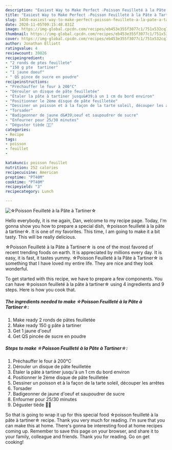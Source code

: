 ```yaml
---
description: "Easiest Way to Make Perfect ☆Poisson Feuilleté à la Pâte à Tartiner☆"
title: "Easiest Way to Make Perfect ☆Poisson Feuilleté à la Pâte à Tartiner☆"
slug: 3450-easiest-way-to-make-perfect-poisson-feuillete-a-la-pate-a-tartiner
date: 2020-11-05T09:15:48.831Z
image: https://img-global.cpcdn.com/recipes/eb453e355f3077c1/751x532cq70/☆poisson-feuillete-a-la-pate-a-tartiner☆-photo-principale-de-la-recette.jpg
thumbnail: https://img-global.cpcdn.com/recipes/eb453e355f3077c1/751x532cq70/☆poisson-feuillete-a-la-pate-a-tartiner☆-photo-principale-de-la-recette.jpg
cover: https://img-global.cpcdn.com/recipes/eb453e355f3077c1/751x532cq70/☆poisson-feuillete-a-la-pate-a-tartiner☆-photo-principale-de-la-recette.jpg
author: Jonathan Elliott
ratingvalue: 4
reviewcount: 39826
recipeingredient:
- "2 ronds de ptes feuillete"
- "150 g pte  tartiner"
- "1 jaune doeuf"
- " QS pince de sucre en poudre"
recipeinstructions:
- "Préchauffer le four à 200°C"
- "Dérouler un disque de pâte feuilletée"
- "Étaler la pâte à tartiner jusqu&#39;à un 1 cm du bord environ"
- "Positionner le 2ème disque de pâte feuilletée"
- "Dessiner un poisson et à la façon de la tarte soleil, découper les arrêtes"
- "Torsader"
- "Badigeonner de jaune d&#39;oeuf et saupoudrer de sucre"
- "Enfourner pour 25/30 minutes"
- "Déguster tiède 🤤😋"
categories:
- Recipe
tags:
- poisson
- feuillet
- 

katakunci: poisson feuillet  
nutrition: 252 calories
recipecuisine: American
preptime: "PT40M"
cooktime: "PT40M"
recipeyield: "3"
recipecategory: Lunch

---
```



![☆Poisson Feuilleté à la Pâte à Tartiner☆](https://img-global.cpcdn.com/recipes/eb453e355f3077c1/751x532cq70/☆poisson-feuillete-a-la-pate-a-tartiner☆-photo-principale-de-la-recette.jpg)

Hello everybody, it is me again, Dan, welcome to my recipe page. Today, I'm gonna show you how to prepare a special dish, ☆poisson feuilleté à la pâte à tartiner☆. It is one of my favorites. This time, I am going to make it a bit tasty. This will be really delicious.

☆Poisson Feuilleté à la Pâte à Tartiner☆ is one of the most favored of recent trending foods on earth. It is appreciated by millions every day. It is easy, it is fast, it tastes yummy. ☆Poisson Feuilleté à la Pâte à Tartiner☆ is something that I have loved my entire life. They are nice and they look wonderful.




To get started with this recipe, we have to prepare a few components. You can have ☆poisson feuilleté à la pâte à tartiner☆ using 4 ingredients and 9 steps. Here is how you cook that.

<!--inarticleads1-->

##### The ingredients needed to make ☆Poisson Feuilleté à la Pâte à Tartiner☆:

1. Make ready 2 ronds de pâtes feuilletée
1. Make ready 150 g pâte à tartiner
1. Get 1 jaune d&#39;oeuf
1. Get  QS pincée de sucre en poudre




<!--inarticleads2-->

##### Steps to make ☆Poisson Feuilleté à la Pâte à Tartiner☆:

1. Préchauffer le four à 200°C
1. Dérouler un disque de pâte feuilletée
1. Étaler la pâte à tartiner jusqu&#39;à un 1 cm du bord environ
1. Positionner le 2ème disque de pâte feuilletée
1. Dessiner un poisson et à la façon de la tarte soleil, découper les arrêtes
1. Torsader
1. Badigeonner de jaune d&#39;oeuf et saupoudrer de sucre
1. Enfourner pour 25/30 minutes
1. Déguster tiède 🤤😋




So that is going to wrap it up for this special food ☆poisson feuilleté à la pâte à tartiner☆ recipe. Thank you very much for reading. I'm sure that you can make this at home. There's gonna be interesting food at home recipes coming up. Remember to save this page on your browser, and share it to your family, colleague and friends. Thank you for reading. Go on get cooking!
